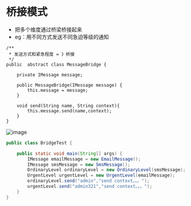 # 桥接模式

* 把多个维度通过桥梁桥接起来
* eg：用不同方式发送不同急迫等级的通知
~~~
/**
 * 发送方式和紧急程度 = 》桥接
 */
public  abstract class MessageBridge {

    private IMessage message;

    public MessageBridge(IMessage message) {
        this.message = message;
    }

    void send(String name, String context){
        this.message.send(name,context);
    }
}
~~~

![image](https://user-images.githubusercontent.com/64847551/227131655-b1fce9fa-5cd1-48a6-8872-f43798c106b6.png)

~~~java
public class BridgeTest {

    public static void main(String[] args) {
        IMessage emailMessage = new EmailMessage();
        IMessage smsMessage = new SmsMessage();
        OrdinaryLevel ordinaryLevel = new OrdinaryLevel(smsMessage);
        UrgentLevel urgentLevel = new UrgentLevel(emailMessage);
        ordinaryLevel.send("admin","send context。。。");
        urgentLevel.send("admin321","send context。。。");
    }
}
~~~
